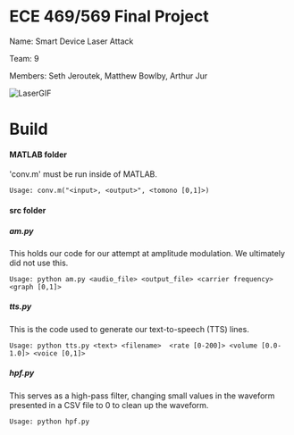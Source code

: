 # ECE 469/569 Final Project
Name: Smart Device Laser Attack

Team: 9

Members: Seth Jeroutek, Matthew Bowlby, Arthur Jur

![LaserGIF](https://github.com/sethjeroutek/ECE-469-569-Final-Project/assets/132285802/b7932a50-64e2-48fd-9289-d92eba562769)

# Build
#### MATLAB folder
'conv.m' must be run inside of MATLAB.

    Usage: conv.m("<input>, <output>", <tomono [0,1]>)

#### src folder

##### am.py
This holds our code for our attempt at amplitude modulation. We ultimately did not use this.

    Usage: python am.py <audio_file> <output_file> <carrier frequency> <graph [0,1]>

##### tts.py
This is the code used to generate our text-to-speech (TTS) lines.

    Usage: python tts.py <text> <filename>  <rate [0-200]> <volume [0.0-1.0]> <voice [0,1]>

##### hpf.py
This serves as a high-pass filter, changing small values in the waveform presented in a CSV file to 0 to clean up the waveform.

    Usage: python hpf.py

    